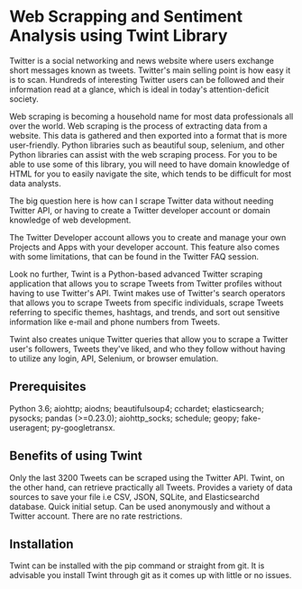 # Web Scrapping and Sentiment Analysis using Twint Library

Twitter is a social networking and news website where users exchange short messages known as tweets.
Twitter's main selling point is how easy it is to scan. Hundreds of interesting Twitter users can be followed and their information read at a glance, which is ideal in today's attention-deficit society.

Web scraping is becoming a household name for most data professionals all over the world. Web scraping is the process of extracting data from a website. This data is gathered and then exported into a format that is more user-friendly. Python libraries such as beautiful soup, selenium, and other Python libraries can assist with the web scraping process. 
For you to be able to use some of this library, you will need to have domain knowledge of HTML for you to easily navigate the site, which tends to be difficult for most data analysts.

The big question here is how can I scrape Twitter data without needing Twitter API, or having to create a Twitter developer account or domain knowledge of web development. 

The Twitter Developer account allows you to create and manage your own Projects and Apps with your developer account. This feature also comes with some limitations, that can be found in the Twitter FAQ session.

Look no further, Twint is a Python-based advanced Twitter scraping application that allows you to scrape Tweets from Twitter profiles without having to use Twitter's API.
Twint makes use of Twitter's search operators that allows you to scrape Tweets from specific individuals, scrape Tweets referring to specific themes, hashtags, and trends, and sort out sensitive information like e-mail and phone numbers from Tweets.

Twint also creates unique Twitter queries that allow you to scrape a Twitter user's followers, Tweets they've liked, and who they follow without having to utilize any login, API, Selenium, or browser emulation.

## Prerequisites
Python 3.6;
aiohttp;
aiodns;
beautifulsoup4;
cchardet;
elasticsearch;
pysocks;
pandas (>=0.23.0);
aiohttp_socks;
schedule;
geopy;
fake-useragent;
py-googletransx.



## Benefits of using Twint
Only the last 3200 Tweets can be scraped using the Twitter API. Twint, on the other hand, can retrieve practically all Tweets.
Provides a variety of data sources to save your file i.e CSV, JSON, SQLite, and Elasticsearchd database.
Quick initial setup.
Can be used anonymously and without a Twitter account.
There are no rate restrictions.

## Installation
Twint can be installed with the pip command or straight from git. It is advisable you install Twint through git as it comes up with little or no issues.
